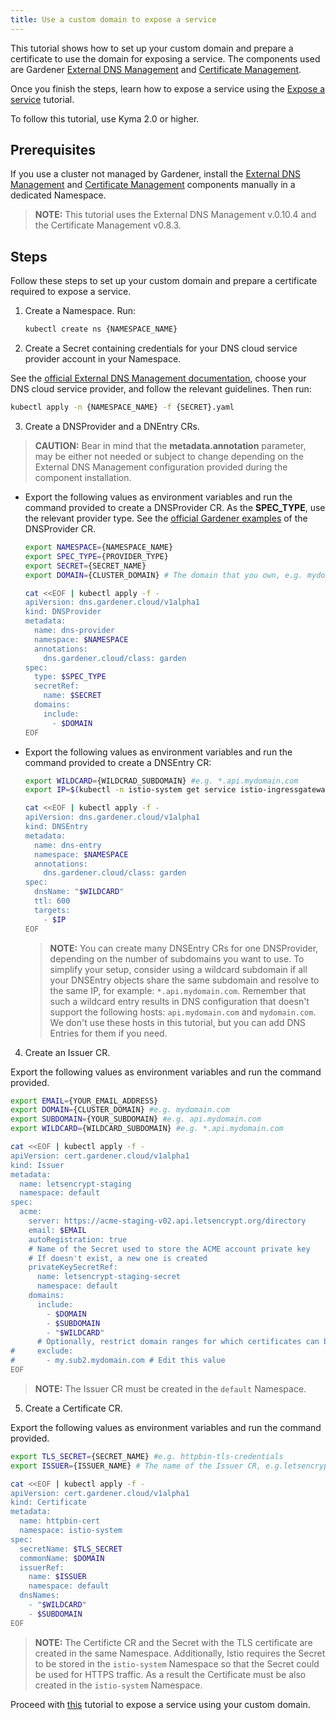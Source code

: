 ```yaml
---
title: Use a custom domain to expose a service
---
```


This tutorial shows how to set up your custom domain and prepare a certificate to use the domain for exposing a service. The components used are Gardener [External DNS Management](https://gardener.cloud/docs/concepts/networking/dns-managment/#external-dns-management) and [Certificate Management](https://gardener.cloud/docs/concepts/networking/cert-managment/).

Once you finish the steps, learn how to expose a service using the [Expose a service](./apix-01-expose-service-apigateway.md) tutorial.

To follow this tutorial, use Kyma 2.0 or higher.

## Prerequisites

If you use a cluster not managed by Gardener, install the [External DNS Management](https://github.com/gardener/external-dns-management) and [Certificate Management](https://github.com/gardener/cert-management) components manually in a dedicated Namespace.

> **NOTE:** This tutorial uses the External DNS Management v.0.10.4 and the Certificate Management v0.8.3.

## Steps

Follow these steps to set up your custom domain and prepare a certificate required to expose a service.

1. Create a Namespace. Run:

   ```bash
   kubectl create ns {NAMESPACE_NAME}
   ```

2. Create a Secret containing credentials for your DNS cloud service provider account in your Namespace.

See the [official External DNS Management documentation](https://github.com/gardener/external-dns-management/blob/master/README.md#external-dns-management), choose your DNS cloud service provider, and follow the relevant guidelines. Then run:

  ```bash
  kubectl apply -n {NAMESPACE_NAME} -f {SECRET}.yaml
  ```

3. Create a DNSProvider and a DNEntry CRs.

> **CAUTION:** Bear in mind that the **metadata.annotation** parameter, may be either not needed or subject to change depending on the External DNS Management configuration provided during the component installation.

- Export the following values as environment variables and run the command provided to create a DNSProvider CR. As the **SPEC_TYPE**, use the relevant provider type. See the [official Gardener examples](https://github.com/gardener/external-dns-management/tree/master/examples) of the DNSProvider CR.

  ```bash
  export NAMESPACE={NAMESPACE_NAME}
  export SPEC_TYPE={PROVIDER_TYPE}
  export SECRET={SECRET_NAME}
  export DOMAIN={CLUSTER_DOMAIN} # The domain that you own, e.g. mydomain.com.
  ```

  ```bash
  cat <<EOF | kubectl apply -f -
  apiVersion: dns.gardener.cloud/v1alpha1
  kind: DNSProvider
  metadata:
    name: dns-provider
    namespace: $NAMESPACE
    annotations:
      dns.gardener.cloud/class: garden
  spec:
    type: $SPEC_TYPE
    secretRef:
      name: $SECRET
    domains:
      include:
        - $DOMAIN
  EOF
  ```

- Export the following values as environment variables and run the command provided to create a DNSEntry CR:

  ```bash
  export WILDCARD={WILDCRAD_SUBDOMAIN} #e.g. *.api.mydomain.com
  export IP=$(kubectl -n istio-system get service istio-ingressgateway -o jsonpath='{.status.loadBalancer.ingress[0].ip}') # assuming only one LoadBalancer with external IP
  ```

  ```bash
  cat <<EOF | kubectl apply -f -
  apiVersion: dns.gardener.cloud/v1alpha1
  kind: DNSEntry
  metadata:
    name: dns-entry
    namespace: $NAMESPACE
    annotations:
      dns.gardener.cloud/class: garden
  spec:
    dnsName: "$WILDCARD"
    ttl: 600
    targets:
      - $IP
  EOF
  ```

  >**NOTE:** You can create many DNSEntry CRs for one DNSProvider, depending on the number of subdomains you want to use. To simplify your setup, consider using a wildcard subdomain if all your DNSEntry objects share the same subdomain and resolve to the same IP, for example: `*.api.mydomain.com`. Remember that such a wildcard entry results in DNS configuration that doesn't support the following hosts: `api.mydomain.com` and `mydomain.com`. We don't use these hosts in this tutorial, but you can add DNS Entries for them if you need.

4. Create an Issuer CR.

Export the following values as environment variables and run the command provided.

   ```bash
   export EMAIL={YOUR_EMAIL_ADDRESS}
   export DOMAIN={CLUSTER_DOMAIN} #e.g. mydomain.com
   export SUBDOMAIN={YOUR_SUBDOMAIN} #e.g. api.mydomain.com
   export WILDCARD={WILDCARD_SUBDOMAIN} #e.g. *.api.mydomain.com
   ```

   ```bash
   cat <<EOF | kubectl apply -f -
   apiVersion: cert.gardener.cloud/v1alpha1
   kind: Issuer
   metadata:
     name: letsencrypt-staging
     namespace: default
   spec:
     acme:
       server: https://acme-staging-v02.api.letsencrypt.org/directory
       email: $EMAIL
       autoRegistration: true
       # Name of the Secret used to store the ACME account private key
       # If doesn't exist, a new one is created
       privateKeySecretRef:
         name: letsencrypt-staging-secret
         namespace: default
       domains:
         include:
           - $DOMAIN
           - $SUBDOMAIN
           - "$WILDCARD"
         # Optionally, restrict domain ranges for which certificates can be requested
   #     exclude:
   #       - my.sub2.mydomain.com # Edit this value
   EOF
   ```

   > **NOTE:** The Issuer CR must be created in the `default` Namespace.

5. Create a Certificate CR.

Export the following values as environment variables and run the command provided.

   ```bash
   export TLS_SECRET={SECRET_NAME} #e.g. httpbin-tls-credentials
   export ISSUER={ISSUER_NAME} # The name of the Issuer CR, e.g.letsencrypt-staging.
   ```

   ```bash
   cat <<EOF | kubectl apply -f -
   apiVersion: cert.gardener.cloud/v1alpha1
   kind: Certificate
   metadata:
     name: httpbin-cert
     namespace: istio-system
   spec:  
     secretName: $TLS_SECRET
     commonName: $DOMAIN
     issuerRef:
       name: $ISSUER
       namespace: default
     dnsNames:
       - "$WILDCARD"
       - $SUBDOMAIN
   EOF
   ```

   > **NOTE:** The Certificte CR and the Secret with the TLS certificate are created in the same Namespace. Additionally, Istio requires the Secret to be stored in the `istio-system` Namespace so that the Secret could be used for HTTPS traffic. As a result the Certificate must be also created in the `istio-system` Namespace.

Proceed with [this](./apix-01-expose-service-apigateway.md) tutorial to expose a service using your custom domain.
